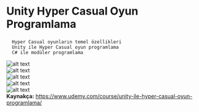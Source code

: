 # Unity Hyper Casual Oyun Programlama
###  
      Hyper Casual oyunların temel özellikleri
      Unity ile Hyper Casual oyun programlama
      C# ile modüler programlama
    
![alt text](https://github.com/halimebeyzacicek/Unity_Hyper_Casual_Game_Programming/photos/1.png)    
![alt text](https://github.com/halimebeyzacicek/Unity_Hyper_Casual_Game_Programming/photos/2.png)    
![alt text](https://github.com/halimebeyzacicek/Unity_Hyper_Casual_Game_Programming/photos/3.png)    
![alt text](https://github.com/halimebeyzacicek/Unity_Hyper_Casual_Game_Programming/photos/4.png)    
![alt text](https://github.com/halimebeyzacicek/Unity_Hyper_Casual_Game_Programming/photos/5.png)    
**Kaynakça:** https://www.udemy.com/course/unity-ile-hyper-casual-oyun-programlama/
